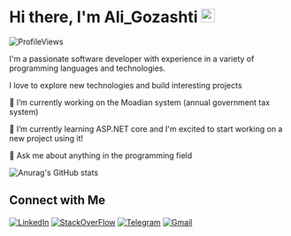 # Hi there, I'm Ali_Gozashti <img src="https://media.giphy.com/media/hvRJCLFzcasrR4ia7z/giphy.gif" width="25px">

<img src="https://komarev.com/ghpvc/?username=aligzsht&style=flat-square&color=blue" alt="ProfileViews"/>

I'm a passionate software developer with experience in a variety of programming languages and technologies.

I love to explore new technologies and build interesting projects

🔭 I’m currently working on the Moadian system (annual government tax system)

🌱 I’m currently learning ASP.NET core and I'm excited to start working on a new project using it!

💬 Ask me about anything in the programming field

![Anurag's GitHub stats](https://github-readme-stats.vercel.app/api?username=aligzsht&show_icons=true&theme=gruvbox&rank_icon=github)

## Connect with Me

<a href="https://linkedin.com/in/ali-gozashti"><img align="center" src="https://img.shields.io/badge/LinkedIn-0077B5?style=for-the-badge&logo=linkedin&logoColor=white" alt="LinkedIn"/></a>
<a href="https://stackoverflow.name/ali-gozashti"><img align="center" src="https://img.shields.io/badge/Stack_Overflow-FE7A16?style=for-the-badge&logo=stack-overflow&logoColor=white" alt="StackOverFlow"/></a>
<a href="https://t.me/Aligzsht"><img align="center" alt="Telegram" src="https://img.shields.io/badge/Telegram-2CA5E0?style=for-the-badge&logo=telegram&logoColor=white" /></a>
<a href="https://mailto:aligzsht@gmail.com"><img align="center" alt="Gmail" src="https://img.shields.io/badge/Gmail-D14836?style=for-the-badge&logo=gmail&logoColor=white" /></a>
